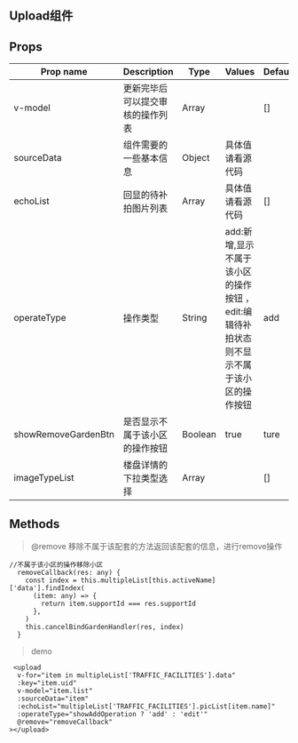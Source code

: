 ## Upload组件



## Props

| Prop name        | Description                     | Type         | Values           | Default  |
| ---------------- | ------------------------        | ------------ | ---------------- | -------- |
| v-model          |  更新完毕后可以提交审核的操作列表     |      Array    |                  |  []       |
| sourceData       | 组件需要的一些基本信息              |     Object    | 具体值请看源代码   |          |
| echoList         | 回显的待补拍图片列表                |     Array     | 具体值请看源代码    | []      |
| operateType      | 操作类型                          | String       |  add:新增,显示不属于该小区的操作按钮 ， edit:编辑待补拍状态则不显示不属于该小区的操作按钮    |  add        |
| showRemoveGardenBtn| 是否显示不属于该小区的操作按钮      | Boolean       |  true             |    ture            |
| imageTypeList      | 楼盘详情的下拉类型选择             | Array          |                   |    []            |




## Methods

> @remove 移除不属于该配套的方法返回该配套的信息，进行remove操作

```
//不属于该小区的操作移除小区
  removeCallback(res: any) {
    const index = this.multipleList[this.activeName]['data'].findIndex(
      (item: any) => {
        return item.supportId === res.supportId
      },
    )
    this.cancelBindGardenHandler(res, index)
  }

```



> demo

```
 <upload
  v-for="item in multipleList['TRAFFIC_FACILITIES'].data"
  :key="item.uid"
  v-model="item.list"
  :sourceData="item"
  :echoList="multipleList['TRAFFIC_FACILITIES'].picList[item.name]"
  :operateType="showAddOperation ? 'add' : 'edit'"
  @remove="removeCallback"
></upload>
```
